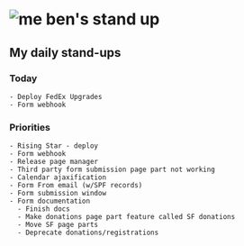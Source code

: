 # ![me](https://avatars2.githubusercontent.com/u/5232044?s=50&v=4) ben's stand up

## My daily stand-ups
 
### Today

    - Deploy FedEx Upgrades
    - Form webhook
    
### Priorities
 
    - Rising Star - deploy
    - Form webhook
    - Release page manager
    - Third party form submission page part not working
    - Calendar ajaxification
    - Form From email (w/SPF records)
    - Form submission window
    - Form documentation
      - Finish docs
      - Make donations page part feature called SF donations
      - Move SF page parts
      - Deprecate donations/registrations
      
